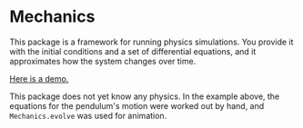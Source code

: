 Mechanics
=========

This package is a framework for running physics simulations. You provide it with the
initial conditions and a set of differential equations, and it approximates how
the system changes over time.

[Here is a demo.](https://nphollon.github.io/pendulum.html)

This package does not yet know any physics. In the example above, the equations for
the pendulum's motion were worked out by hand, and `Mechanics.evolve` was
used for animation.
